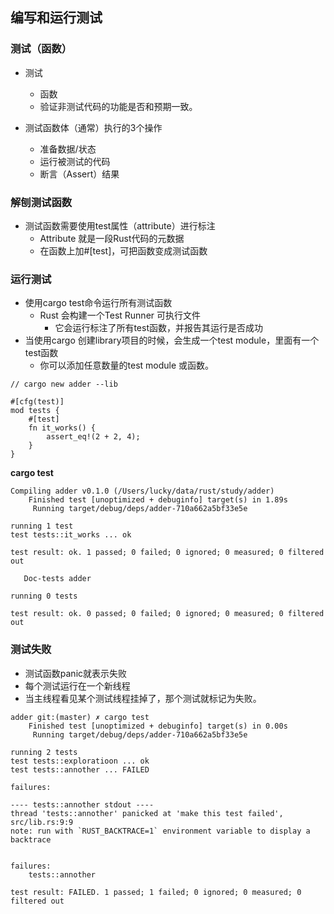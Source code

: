 ## 编写和运行测试

### 测试（函数）

* 测试
    * 函数
    * 验证非测试代码的功能是否和预期一致。

* 测试函数体（通常）执行的3个操作
    * 准备数据/状态
    * 运行被测试的代码
    * 断言（Assert）结果

### 解刨测试函数

* 测试函数需要使用test属性（attribute）进行标注
    * Attribute 就是一段Rust代码的元数据
    * 在函数上加#[test]，可把函数变成测试函数

### 运行测试

* 使用cargo test命令运行所有测试函数
    * Rust 会构建一个Test Runner 可执行文件
        * 它会运行标注了所有test函数，并报告其运行是否成功
* 当使用cargo 创建library项目的时候，会生成一个test module，里面有一个test函数
    * 你可以添加任意数量的test module 或函数。
```
// cargo new adder --lib

#[cfg(test)]
mod tests {
    #[test]
    fn it_works() {
        assert_eq!(2 + 2, 4);
    }
}

```

**cargo test**
```
Compiling adder v0.1.0 (/Users/lucky/data/rust/study/adder)
    Finished test [unoptimized + debuginfo] target(s) in 1.89s
     Running target/debug/deps/adder-710a662a5bf33e5e

running 1 test
test tests::it_works ... ok

test result: ok. 1 passed; 0 failed; 0 ignored; 0 measured; 0 filtered out

   Doc-tests adder

running 0 tests

test result: ok. 0 passed; 0 failed; 0 ignored; 0 measured; 0 filtered out
```

### 测试失败

* 测试函数panic就表示失败
* 每个测试运行在一个新线程
* 当主线程看见某个测试线程挂掉了，那个测试就标记为失败。

```
adder git:(master) ✗ cargo test
    Finished test [unoptimized + debuginfo] target(s) in 0.00s
     Running target/debug/deps/adder-710a662a5bf33e5e

running 2 tests
test tests::exploratioon ... ok
test tests::annother ... FAILED

failures:

---- tests::annother stdout ----
thread 'tests::annother' panicked at 'make this test failed', src/lib.rs:9:9
note: run with `RUST_BACKTRACE=1` environment variable to display a backtrace


failures:
    tests::annother

test result: FAILED. 1 passed; 1 failed; 0 ignored; 0 measured; 0 filtered out
```